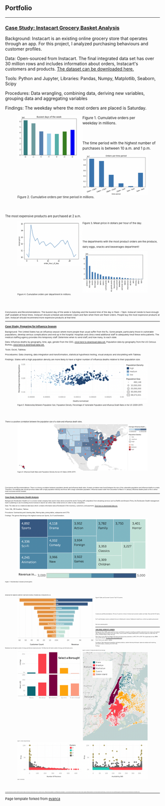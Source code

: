 ## Portfolio

---

### [Case Study: Instacart Grocery Basket Analysis](https://github.com/nora-marie-95/Instacart-Basket-Analysis-Project)

Background: Instacart is an existing online grocery store that operates through an app. For this project, I analyzed purchasing behaviours and customer profiles.

Data: Open-sourced from Instacart. The final integrated data set has over 30 million rows and includes information about orders, Instacart's customers and products. [The dataset can be downloaded here.](https://www.instacart.com/datasets/grocery-shopping-2017)

Tools: Python and Jupyter, Libraries: Pandas, Numpy, Matplotlib, Seaborn, Scipy

Procedures: Data wrangling, combining data, deriving new variables, grouping data and aggregating variables

Findings:
The weekday where the most orders are placed is Saturday. 
<figure>
<img src="images/Screenshot 2024-02-11 at 14.52.44.png" alt="Cumulative orders per weekday" style="float: left; width: 50%; height: 50%;"> 
<figcaption><small>Figure 1. Cumulative orders per weekday in millions.</figcaption>
</figure>
<br>
<br>  
The time period with the highest number of purchases is between 10 a.m. and 1 p.m.    
<figure>
<img src="images/Screenshot 2024-02-11 at 14.53.02.png" alt="Cumulative orders per time period" style="float: left; width: 50%; height: 50%;"> 
<figcaption><small>Figure 2. Cumulative orders per time period in millions.</figcaption>
</figure>
<br>
<br>    
The most expensive products are purchased at 2 a.m.    
<figure>
<img src="images/Screenshot 2024-02-11 at 14.54.33.png" alt="Mean price in dollars per hour of the day" style="float: left; width: 50%; height: 50%;"> 
<figcaption><small>Figure 3. Mean price in dollars per hour of the day.</figcaption>
</figure>
<br>
<br>    
The departments with the most product orders are the produce, dairy eggs, snacks and beaverages department! 
<figure>
<img src="images/Screenshot 2024-02-11 at 14.55.05.png" alt="Cumulative orders per department" style="float: left; width: 50%; height: 50%;">
<figcaption><small>Figure 4. Cumulative orders per department in millions.</figcaption>
</figure>
<br>
<br>    

Conclusions and Recommendations: The busiest day of the week is Saturday and the busiest time of the day is 10am – 13pm. Instacart needs to have enough staff available at these times. Instacart should schedule ads between 22pm and 9am when there are fewer orders. People buy the most expensive products at 2am. Instacart should recommend more expensive products at that time. 


---
### [Case Study: Preparing for Influenza Season](https://public.tableau.com/app/profile/nora.lienenbecker/viz/PreparingforInfluenzaSeason_16260986850200/PreparingforInfluenzaSeason2)

Background: The United States has an influenza season where more people than usual suffer from the flu. Some people, particularly those in vulnerable populations, develop serious complications and end up in the hospital. Hospitals and clinics need additional staff to adequately treat these extra patients. The medical staffing agency provides this temporary staff. ​Determine when to send staff, and how many, to each state. 

Data: Influenza deaths by geography, time, age, gender from the CDC, [click here to download data set.](https://coach-courses-us.s3.amazonaws.com/public/courses/da_program/CDC_Influenza_Deaths_edited.xlsx) Population data by geography from the US Census Bureau, [click here to download data set.](https://coach-courses-us.s3.amazonaws.com/public/courses/data-immersion/A1-A2_Influenza_Project/Census_Population_transformed_202101.csv) 

Tools: Excel, Tableau

Procedueres: Data cleaning, data integration and transformation, statistical hypothesis testing, visual analysis and storytelling with Tableau 

Findings: 
States with a high population density are more likely to have a higher number of influenza deaths relative to their population size. 

<figure>
<img src="images/Influenza_correlations.png" alt="Relationship Between Population Size, Population Density, Percentage of Vulnerable Population and Influenza Death Rates in the US (2009-2017).">
<figcaption><small>Figure 5. Relationship Between Population Size, Population Density, Percentage of Vulnerable Population and Influenza Death Rates in the US (2009-2017).</figcaption>
</figure>
<br>
<br>

There is a positive correlation between the population size of a state and influenza death rates. 

<figure>
<img width="720" src="images/Influenza_map.png" alt="Influenza Death Rates and Population Density Across US States (2009-2017).">
<figcaption><small>Figure 6. Influenza Death Rates and Population Density Across US States (2009-2017).</figcaption>     
</figure>
<br>
<br>
     
Conclusions and Recommendations: There is a strong correlation between population density and influenza death rates. A weak correlation was found between the size of the vulnerable population and influenza deaths in a state. Therefore, the staffing plan should prioritize states with a high population density and those with a large vulnerable population. Influenza season lasts from December to March. In January influenza deaths peak so this is when most recourses will be needed.


---
### [Case Study: Rockbuster Stealth Analysis](https://public.tableau.com/app/profile/nora.lienenbecker/viz/RockbusterDataAnalysis_16299034663000/RockbbusterDataAnalysis)

Background: Rockbuster Stealth LLC is a movie rental company that used to have stores around the world. Facing stiff competition from streaming services such as Netflix and Amazon Prime, the Rockbuster Stealth management team is planning to use its existing movie licenses to launch an online video rental service in order to stay competitive.

Data: The data set is a relational data base which contains information about Rockbuster’s film inventory, customers, and payments. [Click here to downlowad data set.](http://www.postgresqltutorial.com/wp-content/uploads/2019/05/dvdrental.zip)

Tools: SQL, DB Visualizer, Tableau

Procedures: Summarizing and cleaning data, filtering data, joining tables, subqueries and CTEs

Findings: 
The genres that bring in the highest revenue are Sports, Sci-Fi and Animation.

<figure>
<img width="720" src="images/Rockbuster_genres.png" alt="Total Revenue by Movie Genre.">
</figure>
<figcaption><small>Figure 7. Total Revenue in dollar by movie genre.</figcaption>     
<br>
<br>    

India has the highest customer count and revenue, followed by China and the US.
<figure>
<img src="images/Rockbuster_sales.png" alt="Sales and Customer Counts of Top 10 Countries" style="float: left; width: 60%; height: 60%;"
>
<figcaption><small>Figure 8. Sales and Customer Counts of Top 10 Countries.</figcaption>     
</figure>
<br>
<br>
Conclusions and Recommendations: The top 3 countries in terms of revenue and customer numbers are India, China and the US. Sports, Sci-Fi and Animation movies contribute the most to Rockbuster’s revenue. Rockbuster should focus on their top markets and promote their most popular genres


---
### [Case Study: Airbnb NYC Analysis](https://public.tableau.com/app/profile/nora.lienenbecker/viz/AirbnbListingsAnalysis/Story1)

Background: Since 2008, guests and hosts have used Airbnb to expand on traveling possibilities and present more unique, personalized way of experiencing the world. In this case study, I used a number of analytical approaches to develop insights into what drives the prices of Airbnb listings in New York City. 

Data: Open-source data from Kaggle. Describes the listing activity and metrics in NYC, NY for 2019.
The original data set has 48895 rows and 16 columns. [The data can be downloaded here](https://www.kaggle.com/datasets/dgomonov/new-york-city-airbnb-open-data)

Tools: Python and Jupyter, Tableau 

Procedures: Data cleaning and wrangling, exploratory analysis, machine learning techniques: regression analysis and clustering, geospatial analysis, analysing time series data 

Findings: 

Manhattan has the highest number of listings and the most expensive prices. The Bronx has the lowest number of listings and the lowest prices. 

<figure>
<img src="images/Airbnb_1.png" alt="Number of Listings and Mean Price per Borough
" style="float: left; width: 50%; height: 50%;">
<figcaption><small>Figure 9. Number of Listings and Mean Price per Borough.</figcaption>     
</figure>

<figure>
<img src="images/Airbnb_2.png" alt="Airbnb Listings per Borough
" style="float: left; width: 50%; height: 50%;">
<figcaption><small>Figure 10. Airbnb Listings per Borough.</figcaption>     
</figure>

<figure>
<img src="images/Airbnb_3.png">
<figcaption><small>Figure 11. Cluster analysis.</figcaption>     
</figure>
<br>
<br>

Conclusions and Next Steps: I was able to identify four clusters in the data. The four types of Airbnbs are luxury (cluster 2), expensive (cluster 3), affordable with a high availability (0) and affordable with a low availability (1). Luxury and expensive apartments have a low number of reviews compared to affordable apartments. Hosts of luxury apartments have few listings. A next step could be to use a classification algorithm to see whether prices can be predicted based on the identified clusters.



---
<p style="font-size:11px">Page template forked from <a href="https://github.com/evanca/quick-portfolio">evanca</a></p>
<!-- Remove above link if you don't want to attibute -->
